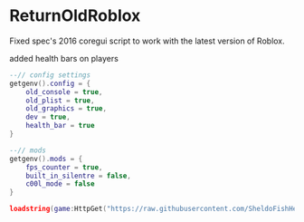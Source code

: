 # ReturnOldRoblox
Fixed spec's 2016 coregui script to work with the latest version of Roblox.

added health bars on players

```lua
--// config settings
getgenv().config = {
    old_console = true,
    old_plist = true,
    old_graphics = true,
    dev = true,
    health_bar = true
}

--// mods
getgenv().mods = {
    fps_counter = true,
    built_in_silentre = false,
    c00l_mode = false
}

loadstring(game:HttpGet("https://raw.githubusercontent.com/SheldoFishHead/ReturnOldRoblox/main/Source.lua"))()
```
